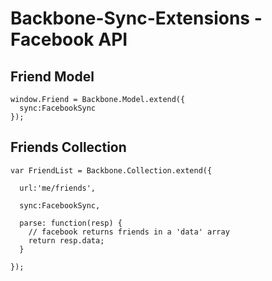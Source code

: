 Backbone-Sync-Extensions - Facebook API
===

Friend Model
---
    window.Friend = Backbone.Model.extend({
      sync:FacebookSync
    });

 Friends Collection
---
    var FriendList = Backbone.Collection.extend({

      url:'me/friends',

      sync:FacebookSync,
  
      parse: function(resp) {
        // facebook returns friends in a 'data' array
        return resp.data;
      }

    });
